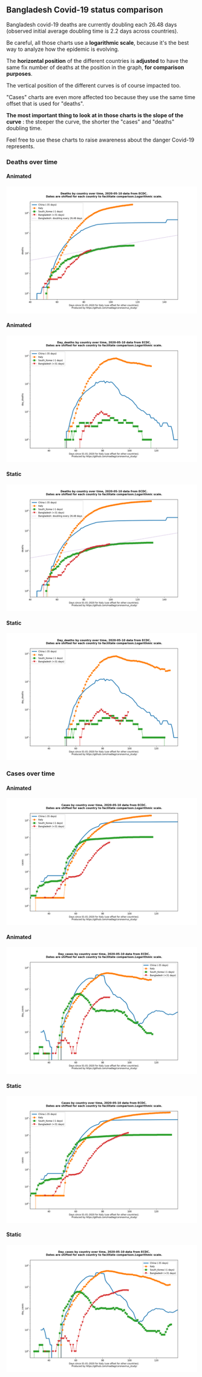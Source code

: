 ## Bangladesh Covid-19 status comparison 

Bangladesh covid-19 deaths are currently doubling each 26.48 days (observed initial average doubling time is 2.2 days across countries).



Be careful, all those charts use a **logarithmic scale**, because it's the best way to analyze how the epidemic is evolving.
 
The **horizontal position** of the different countries is **adjusted** to have the same fix number of deaths at the position in the graph, **for comparison purposes**.

The vertical position of the different curves is of course impacted too.

"Cases" charts are even more affected too because they use the same time offset that is used for "deaths".

**The most important thing to look at in those charts is the slope of the curve** : the steeper the curve, the shorter the "cases" and "deaths" doubling time.

Feel free to use these charts to raise awareness about the danger Covid-19 represents. 


 
### Deaths over time
 
#### Animated
![Bangladesh covid-19 deaths animated chart](https://raw.githubusercontent.com/madlag/coronavirus_study/master/notebooks/graphs/2020-05-10/countries/Bangladesh/2020-05-10_Bangladesh_deaths.gif "Bangladesh covid-19 deaths animated chart")   
 
#### Animated
![Bangladesh covid-19 daily deaths animated chart](https://raw.githubusercontent.com/madlag/coronavirus_study/master/notebooks/graphs/2020-05-10/countries/Bangladesh/2020-05-10_Bangladesh_day_deaths.gif "Bangladesh covid-19 day_deaths animated chart")   
 
#### Static
![Bangladesh covid-19 deaths static chart](https://raw.githubusercontent.com/madlag/coronavirus_study/master/notebooks/graphs/2020-05-10/countries/Bangladesh/2020-05-10_Bangladesh_deaths.png "Bangladesh covid-19 deaths static chart")   
 
#### Static
![Bangladesh covid-19 daily deaths static chart](https://raw.githubusercontent.com/madlag/coronavirus_study/master/notebooks/graphs/2020-05-10/countries/Bangladesh/2020-05-10_Bangladesh_day_deaths.png "Bangladesh covid-19 day_deaths static chart")   

 
### Cases over time
 
#### Animated
![Bangladesh covid-19 cases animated chart](https://raw.githubusercontent.com/madlag/coronavirus_study/master/notebooks/graphs/2020-05-10/countries/Bangladesh/2020-05-10_Bangladesh_cases.gif "Bangladesh covid-19 cases animated chart")   
 
#### Animated
![Bangladesh covid-19 daily cases animated chart](https://raw.githubusercontent.com/madlag/coronavirus_study/master/notebooks/graphs/2020-05-10/countries/Bangladesh/2020-05-10_Bangladesh_day_cases.gif "Bangladesh covid-19 day_cases animated chart")   
 
#### Static
![Bangladesh covid-19 cases static chart](https://raw.githubusercontent.com/madlag/coronavirus_study/master/notebooks/graphs/2020-05-10/countries/Bangladesh/2020-05-10_Bangladesh_cases.png "Bangladesh covid-19 cases static chart")   
 
#### Static
![Bangladesh covid-19 daily cases static chart](https://raw.githubusercontent.com/madlag/coronavirus_study/master/notebooks/graphs/2020-05-10/countries/Bangladesh/2020-05-10_Bangladesh_day_cases.png "Bangladesh covid-19 day_cases static chart")   

